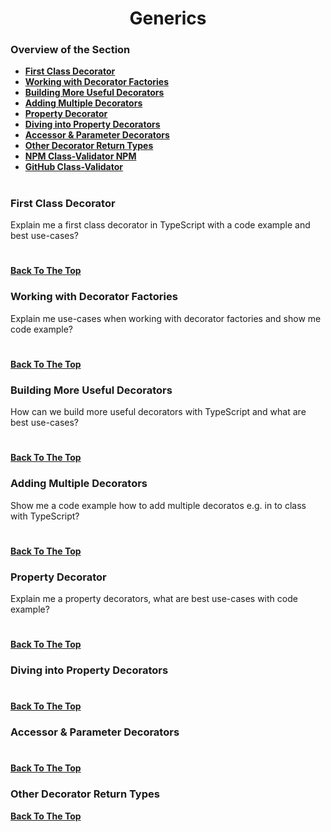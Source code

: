 <h1 align="center">Generics</h1>

### Overview of the Section
* **[First Class Decorator](#first-class-decorator)**
* **[Working with Decorator Factories](#working-with-decorator-factories)**
* **[Building More Useful Decorators](#building-more-useful-decorators)**
* **[Adding Multiple Decorators](#adding-multiple-decorators)**
* **[Property Decorator](#property-decorator)**
* **[Diving into Property Decorators](#diving-into-property-decorators)**
* **[Accessor & Parameter Decorators](#accessor)**
* **[Other Decorator Return Types](#other)**
* **[NPM Class-Validator NPM](https://www.npmjs.com/package/typescript-class-validator)**
* **[GitHub Class-Validator](https://github.com/typestack/class-validator)**

#
### First Class Decorator
Explain me a first class decorator in TypeScript with a code example and best use-cases?

#
**[Back To The Top](#Overview-of-the-Section)**
### Working with Decorator Factories
Explain me use-cases when working with decorator factories and show me code example?

#
**[Back To The Top](#Overview-of-the-Section)**
### Building More Useful Decorators
How can we build more useful decorators with TypeScript and what are best use-cases?

#
**[Back To The Top](#Overview-of-the-Section)**
### Adding Multiple Decorators
Show me a code example how to add multiple decoratos e.g. in to class with TypeScript?

#
**[Back To The Top](#Overview-of-the-Section)**
### Property Decorator
Explain me a property decorators, what are best use-cases with code example?

#
**[Back To The Top](#Overview-of-the-Section)**
### Diving into Property Decorators

#
**[Back To The Top](#Overview-of-the-Section)**
### <a name="accessor">Accessor & Parameter Decorators</a>

#
**[Back To The Top](#Overview-of-the-Section)**
### <a name="other">Other Decorator Return Types</a>


**[Back To The Top](#Overview-of-the-Section)**